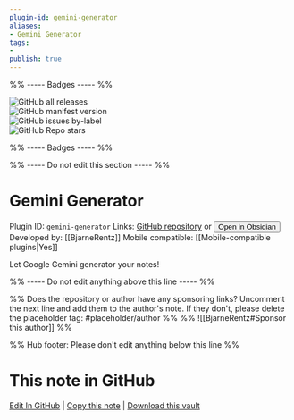 ```yaml
---
plugin-id: gemini-generator
aliases:
- Gemini Generator
tags: 
- 
publish: true
---
```


%% ----- Badges ----- %%

![GitHub all releases](https://img.shields.io/github/downloads/BjarneRentz/obsidian-gemini-generator/total?color=573E7A&logo=github&style=for-the-badge)   
![GitHub manifest version](https://img.shields.io/github/manifest-json/v/BjarneRentz/obsidian-gemini-generator?color=573E7A&logo=github&style=for-the-badge)   
![GitHub issues by-label](https://img.shields.io/github/issues/BjarneRentz/obsidian-gemini-generator/help%20wanted?color=573E7A&logo=github&style=for-the-badge)   
![GitHub Repo stars](https://img.shields.io/github/stars/BjarneRentz/obsidian-gemini-generator?color=573E7A&logo=github&style=for-the-badge)

%% ----- Badges ----- %%

%% ----- Do not edit this section ----- %%

# Gemini Generator

Plugin ID: `gemini-generator`
Links: [GitHub repository](https://github.com/BjarneRentz/obsidian-gemini-generator) or [<button id=HH>Open in Obsidian</button>](obsidian://show-plugin?id=gemini-generator)
Developed by: [[BjarneRentz]]
Mobile compatible: [[Mobile-compatible plugins|Yes]]

Let Google Gemini generator your notes!

%% ----- Do not edit anything above this line ----- %% 

%% Does the repository or author have any sponsoring links? Uncomment the next line and add them to the author's note. If they don't, please delete the placeholder tag: #placeholder/author %%
%% ![[BjarneRentz#Sponsor this author]] %%

%% Hub footer: Please don't edit anything below this line %%

# This note in GitHub

<span class="git-footer">[Edit In GitHub](https://github.dev/obsidian-community/obsidian-hub/blob/main/02%20-%20Community%20Expansions/02.05%20All%20Community%20Expansions/Plugins/gemini-generator.md "git-hub-edit-note") | [Copy this note](https://raw.githubusercontent.com/obsidian-community/obsidian-hub/main/02%20-%20Community%20Expansions/02.05%20All%20Community%20Expansions/Plugins/gemini-generator.md "git-hub-copy-note") | [Download this vault](https://github.com/obsidian-community/obsidian-hub/archive/refs/heads/main.zip "git-hub-download-vault") </span>
